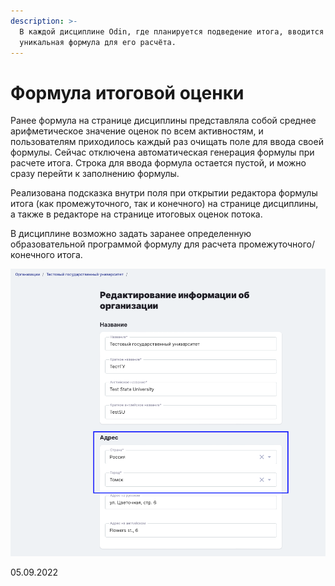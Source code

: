 ```yaml
---
description: >-
  В каждой дисциплине Odin, где планируется подведение итога, вводится
  уникальная формула для его расчёта.
---
```


# Формула итоговой оценки

Ранее формула на странице дисциплины представляла собой среднее арифметическое значение оценок по всем активностям, и пользователям приходилось каждый раз очищать поле для ввода своей формулы. Сейчас отключена автоматическая генерация формулы при расчете итога. Строка для ввода формула остается пустой, и можно сразу перейти к заполнению формулы.

Реализована подсказка внутри поля при открытии редактора формулы итога (как промежуточного, так и конечного) на странице дисциплины, а также в редакторе на странице итоговых оценок потока.

В  дисциплине возможно задать заранее определенную образовательной программой формулу для расчета промежуточного/конечного итога.

![](<../../.gitbook/assets/image (58).png>)

05.09.2022
